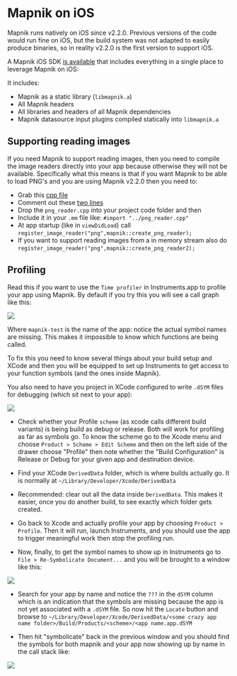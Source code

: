# Mapnik on iOS

Mapnik runs natively on iOS since v2.2.0. Previous versions of the code would run fine on iOS, but the build system was not adapted to easily produce binaries, so in reality v2.2.0 is the first version to support iOS.

A Mapnik iOS SDK [is available](http://mapnik.org/download/) that includes everything in a single place to leverage Mapnik on iOS:

It includes:

 - Mapnik as a static library (`libmapnik.a`)
 - All Mapnik headers
 - All libraries and headers of all Mapnik dependencies
 - Mapnik datasource input plugins compiled statically into `libmapnik.a`


## Supporting reading images

If you need Mapnik to support reading images, then you need to compile the image readers directly into your app because otherwise they will not be available. Specifically what this means is that if you want Mapnik to be able to load PNG's and you are using Mapnik v2.2.0 then you need to:

 - Grab this [cpp file](https://github.com/mapnik/mapnik/blob/v2.2.0/src/png_reader.cpp)
 - Comment out these [two lines](https://github.com/mapnik/mapnik/blob/v2.2.0/src/png_reader.cpp#L93-L94)
 - Drop the `png_reader.cpp` into your project code folder and then
 - Include it in your `.mm` file like: `#import "../png_reader.cpp"`
 - At app startup (like in `viewDidLoad`) call `register_image_reader("png",mapnik::create_png_reader);`
 - If you want to support reading images from a in memory stream also do `register_image_reader("png",mapnik::create_png_reader2);`

## Profiling

Read this if you want to use the `Time profiler` in Instruments.app to profile your app using Mapnik. By default if you try this you will see a call graph like this:

<img src="images/call-graph-no-symbols.png"/>

Where `mapnik-test` is the name of the app: notice the actual symbol names are missing. This makes it impossible to know which functions are being called.

To fix this you need to know several things about your build setup and XCode and then you will be equipped to set up Instruments to get access to your function symbols (and the ones inside Mapnik).

You also need to have you project in XCode configured to write `.dSYM` files for debugging (which sit next to your app):

<img src="http://f.cl.ly/items/0J08141k2n2q0c33402u/xcode-debug-format.png" />

 - Check whether your Profile `scheme` (as xcode calls different build variants) is being build as debug or release. Both will work for profiling as far as symbols go. To know the scheme go to the Xcode menu and choose `Product > Scheme > Edit Scheme` and then on the left side of the drawer choose "Profile" then note whether the "Build Configuration" is Release or Debug for your given app and destination device.

 - Find your XCode `DerivedData` folder, which is where builds actually go. It is normally at `~/Library/Developer/Xcode/DerivedData`

 - Recommended: clear out all the data inside `DerivedData`. This makes it easier, once you do another build, to see exactly which folder gets created.

 - Go back to Xcode and actually profile your app by choosing `Product > Profile`. Then it will run, launch Instruments, and you should use the app to trigger meaningful work then stop the profiling run.

 - Now, finally, to get the symbol names to show up in Instruments go to `File > Re-Symbolicate Document...` and you will be brought to a window like this:

<img src="images/resymbolicate.png"/>

 - Search for your app by name and notice the `???` in the `dSYM` column which is an indication that the symbols are missing because the app is not yet associated with a `.dSYM` file. So now hit the `Locate` button and browse to `~/Library/Developer/Xcode/DerivedData/<some crazy app name folder>/Build/Products/<scheme>/<app name.app.dSYM`

 - Then hit "symbolicate" back in the previous window and you should find the symbols for both mapnik and your app now showing up by name in the call stack like:

<img src="images/call-graph-symbols.png"/>
 